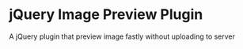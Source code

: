 # jQuery Image Preview Plugin
A jQuery plugin that preview image fastly without uploading to server
